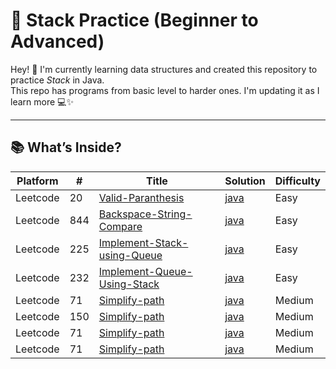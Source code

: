# 🔗 Stack Practice (Beginner to Advanced)

Hey! 👋 I'm currently learning data structures and created this repository to practice *Stack* in Java.  
This repo has programs from basic level to harder ones. I'm updating it as I learn more 💻✨

---

## 📚 What’s Inside?

| Platform| # | Title | Solution | Difficulty | 
|-------- | --- | ----- | -------- | ---------- | 
|Leetcode|20|[Valid-Paranthesis](https://leetcode.com/problems/valid-parentheses/description/)|[java](https://github.com/Vishwa-V25/DSA-LeetCode/tree/main/Stack/Valid%20Parenthesis)|Easy|
|Leetcode|844|[Backspace-String-Compare](https://leetcode.com/problems/backspace-string-compare/description/)|[java](https://github.com/Vishwa-V25/DSA-LeetCode/tree/main/Stack/%20Backspace%20String%20Compare)|Easy|
|Leetcode|225|[Implement-Stack-using-Queue](https://leetcode.com/problems/implement-stack-using-queues/description/)|[java](https://github.com/Vishwa-V25/DSA-LeetCode/tree/main/Stack/Implement%20Stack%20using%20Queues)|Easy|
|Leetcode|232|[Implement-Queue-Using-Stack](https://leetcode.com/problems/implement-queue-using-stacks/description/)|[java](https://github.com/Vishwa-V25/DSA-LeetCode/tree/main/Stack/Implement%20Queue%20using%20Stacks)|Easy|
|Leetcode|71|[Simplify-path](https://leetcode.com/problems/simplify-path/description/)|[java](https://github.com/Vishwa-V25/DSA-LeetCode/tree/main/Stack/Simplify%20Path)|Medium|
|Leetcode|150|[Simplify-path](https://leetcode.com/problems/simplify-path/description/)|[java](https://github.com/Vishwa-V25/DSA-LeetCode/tree/main/Stack/Simplify%20Path)|Medium|
|Leetcode|71|[Simplify-path](https://leetcode.com/problems/simplify-path/description/)|[java](https://github.com/Vishwa-V25/DSA-LeetCode/tree/main/Stack/Simplify%20Path)|Medium|
|Leetcode|71|[Simplify-path](https://leetcode.com/problems/simplify-path/description/)|[java](https://github.com/Vishwa-V25/DSA-LeetCode/tree/main/Stack/Simplify%20Path)|Medium|


